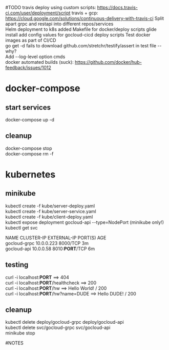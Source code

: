 #TODO
travis deploy using custom scripts: https://docs.travis-ci.com/user/deployment/script
travis + gcp: https://cloud.google.com/solutions/continuous-delivery-with-travis-ci
Split apart grpc and restapi into different repos/services  
Helm deployment to k8s added
Makefile for docker/deploy scripts
glide install
add config values for gocloud-cicd deploy scripts
Test docker images as part of CI/CD  
go get -d fails to download github.com/stretchr/testify/assert in test file -- why?  
Add --log-level option cmds  
docker automated builds (suck): https://github.com/docker/hub-feedback/issues/1012  

# docker-compose
## start services
docker-compose up -d

## cleanup
docker-compose stop  
docker-compose rm -f

# kubernetes
## minikube
kubectl create -f kube/server-deploy.yaml  
kubectl create -f kube/server-service.yaml  
kubectl create -f kube/client-deploy.yaml  
kubectl expose deployment gocloud-api --type=NodePort (minikube only!)  
kubectl get svc

NAME           CLUSTER-IP   EXTERNAL-IP   PORT(S)          AGE  
gocloud-grpc   10.0.0.223   <none>        8000/TCP         3m  
gocloud-api    10.0.0.58    <nodes>       8010:**PORT**/TCP   6m  

## testing
curl -i localhost:**PORT** ==> 404  
curl -i localhost:**PORT**/healthcheck ==> 200  
curl -i localhost:**PORT**/hw ==> Hello World! / 200  
curl -i localhost:**PORT**/hw?name=DUDE ==> Hello DUDE! / 200  

## cleanup
kubectl delete deploy/gocloud-grpc deploy/gocloud-api  
kubectl delete svc/gocloud-grpc svc/gocloud-api  
minikube stop

#NOTES

